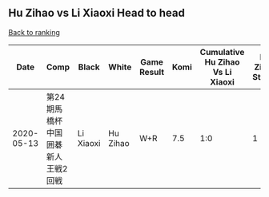 ## Hu Zihao vs Li Xiaoxi Head to head

[Back to ranking](../../index.md)




| **Date** | **Comp** | **Black** | **White** | **Game Result** | **Komi** | **Cumulative Hu Zihao Vs Li Xiaoxi** | **Hu Zihao Streak** | **Li Xiaoxi Streak** | 
| --- | --- | --- | --- | --- | --- | --- | --- | --- |
| 2020-05-13 | 第24期馬橋杯中国囲碁新人王戦2回戦 | Li Xiaoxi | Hu Zihao | W+R | 7.5 | 1:0 | 1 | 0 |




